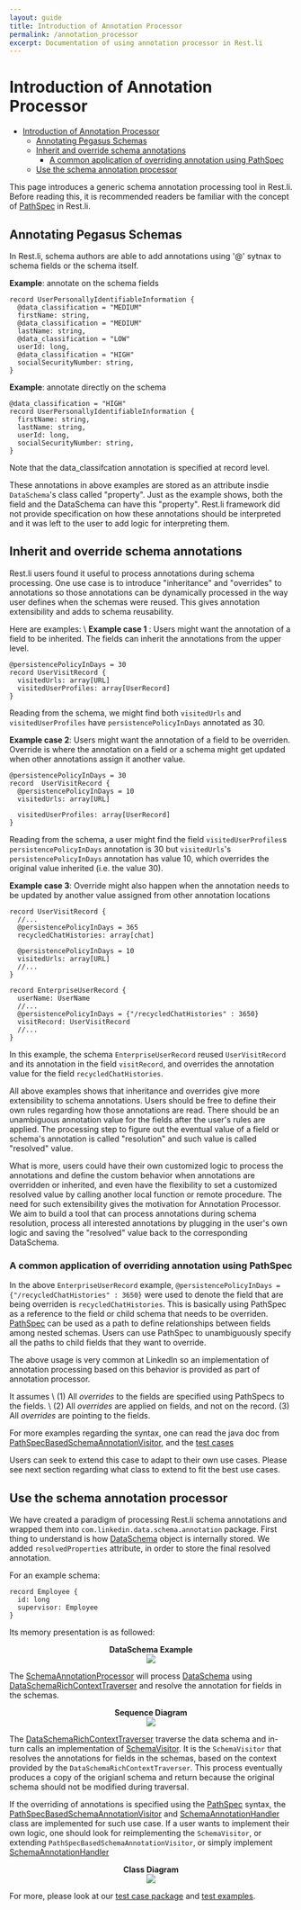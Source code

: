```yaml
---
layout: guide
title: Introduction of Annotation Processor
permalink: /annotation_processor
excerpt: Documentation of using annotation processor in Rest.li
---
```


# Introduction of Annotation Processor

- [Introduction of Annotation Processor](#introduction-of-annotation-processor)
  - [Annotating Pegasus Schemas](#annotating-pegasus-schemas)
  - [Inherit and override schema annotations](#inherit-and-override-schema-annotations)
    - [A common application of overriding annotation using PathSpec](#a-common-application-of-overriding-annotation-using-pathspec)
  - [Use the schema annotation processor](#use-the-schema-annotation-processor)

This page introduces a generic schema annotation processing tool in Rest.li. Before reading this, it is recommended readers be familiar with the concept of [PathSpec](/rest.li/pathspec) in Rest.li.

## Annotating Pegasus Schemas
In Rest.li, schema authors are able to add annotations using '@' sytnax to schema fields or the schema itself.

**Example**: annotate on the schema fields
```pdl
record UserPersonallyIdentifiableInformation {
  @data_classification = "MEDIUM"
  firstName: string,
  @data_classification = "MEDIUM"
  lastName: string,
  @data_classification = "LOW"
  userId: long,
  @data_classification = "HIGH"
  socialSecurityNumber: string,
}
```

**Example**: annotate directly on the schema
```pdl
@data_classification = "HIGH"
record UserPersonallyIdentifiableInformation {
  firstName: string,
  lastName: string,
  userId: long,
  socialSecurityNumber: string,
}
```
Note that the data_classifcation annotation is specified at record level.

These annotations in above examples are stored as an attribute insdie `DataSchema`'s class called "property". Just as the example shows, both the field and the DataSchema can have this "property". Rest.li framework did not provide specification on how these annotations should be interpreted and it was left to the user to add logic for interpreting them. 

## Inherit and override schema annotations
Rest.li users found it useful to process annotations during schema processing. One use case is to introduce "inheritance" and "overrides" to annotations so those annotations can be dynamically processed in the way user defines when the schemas were reused. This gives annotation extensibility and adds to schema reusability.

Here are examples: \\
**Example case 1** : Users might want the annotation of a field to be inherited. The fields can inherit the annotations from the upper level.
```pdl
@persistencePolicyInDays = 30
record UserVisitRecord {
  visitedUrls: array[URL]
  visitedUserProfiles: array[UserRecord]
}
```
Reading from the schema, we might find both `visitedUrls` and `visitedUserProfiles` have `persistencePolicyInDays` annotated as 30.

**Example case 2**: Users might want the annotation of a field to be overriden. Override is where the annotation on a field or a schema might get updated when other annotations assign it another value.
```pdl
@persistencePolicyInDays = 30
record  UserVisitRecord {
  @persistencePolicyInDays = 10
  visitedUrls: array[URL]

  visitedUserProfiles: array[UserRecord]
}
```
Reading from the schema, a user might find the field `visitedUserProfiles`s `persistencePolicyInDays` annotation is 30 but `visitedUrls`'s `persistencePolicyInDays` annotation has value 10, which overrides the original value inherited (i.e. the value 30).


**Example case 3**:  Override might also happen when the annotation needs to be updated by another value assigned from other annotation locations
```pdl
record UserVisitRecord {
  //...
  @persistencePolicyInDays = 365
  recycledChatHistories: array[chat]

  @persistencePolicyInDays = 10
  visitedUrls: array[URL]
  //...
}

record EnterpriseUserRecord {
  userName: UserName
  //...
  @persistencePolicyInDays = {"/recycledChatHistories" : 3650}
  visitRecord: UserVisitRecord
  //...
}
```
In this example, the schema `EnterpriseUserRecord` reused `UserVisitRecord` and its annotation in the field `visitRecord`, and overrides the annotation value for the field `recycledChatHistories`.


All above examples shows that inheritance and overrides give more extensibility to schema annotations. Users should be free to define their own rules regarding how those annotations are read. There should be an unambiguous annotation value for the fields after the user's rules are applied. The processing step to figure out the eventual value of a field or schema's annotation is called "resolution" and such value is called "resolved" value.

What is more, users could have their own customized logic to process the annotations and define the custom behavior when annotations are overridden or inherited, and even have the flexibility to set a customized resolved value by calling another local function or remote procedure. The need for such extensibility gives the motivation for Annotation Processor. We aim to build a tool that can process annotations during schema resolution, process all interested annotations by plugging in the user's own logic and saving the "resolved" value back to the corresponding DataSchema.

### A common application of overriding annotation using PathSpec
In the above `EnterpriseUserRecord` example, `@persistencePolicyInDays = {"/recycledChatHistories" : 3650}` were used to denote the field that are being overriden is `recycledChatHistories`. This is basically using PathSpec as a reference to the field or child schema that needs to be overriden. [PathSpec](/rest.li/pathspec) can be used as a path to define relationships between fields among nested schemas. Users can use PathSpec to unambiguously specify all the paths to child fields that they want to override.

The above usage is very common at LinkedIn so an implementation of annotation processing based on this behavior is provided as part of annotation processor.

It assumes \\
(1) All *overrides* to the fields are specified using PathSpecs to the fields. \\
(2) All *overrides* are applied on fields, and not on the record.
(3) All *overrides* are pointing to the fields.

For more examples regarding the syntax, one can read the java doc from [PathSpecBasedSchemaAnnotationVisitor](https://github.com/linkedin/rest.li/blob/master/data/src/main/java/com/linkedin/data/schema/annotation/PathSpecBasedSchemaAnnotationVisitor.java), and the [test cases](https://github.com/linkedin/rest.li/blob/master/data/src/test/java/com/linkedin/data/schema/annotation/TestSchemaAnnotationProcessor.java)

Users can seek to extend this case to adapt to their own use cases. Please see next section regarding what class to extend to fit the best use cases.

## Use the schema annotation processor
We have created a paradigm of processing Rest.li schema annotations and wrapped them into `com.linkedin.data.schema.annotation` package.
First thing to understand is how [DataSchema](https://github.com/linkedin/rest.li/blob/master/data/src/main/java/com/linkedin/data/schema/DataSchema.java) object is internally stored. We added `resolvedProperties` attribute, in order to store the final resolved annotation.

For an example schema:

```pdl
record Employee {
  id: long
  supervisor: Employee
}
```

Its memory presentation is as followed:
<center>
<b>DataSchema Example</b><br><img src="{{ 'assets/images/DataSchema_with_resolvedProperties.png' | relative_url }}" />
</center>

The [SchemaAnnotationProcessor](https://github.com/linkedin/rest.li/blob/master/data/src/main/java/com/linkedin/data/schema/annotation/SchemaAnnotationProcessor.java) will process [DataSchema](https://github.com/linkedin/rest.li/blob/master/data/src/main/java/com/linkedin/data/schema/DataSchema.java) using [DataSchemaRichContextTraverser](https://github.com/linkedin/rest.li/blob/master/data/src/main/java/com/linkedin/data/schema/annotation/DataSchemaRichContextTraverser.java) and resolve the annotation for fields in the schemas.


<center>
<b>Sequence Diagram</b><br><img src="{{ 'assets/images/AnnotationProcessor_UML_sequence_diagram.png' | relative_url }}"  />
</center>

The [DataSchemaRichContextTraverser](https://github.com/linkedin/rest.li/blob/master/data/src/main/java/com/linkedin/data/schema/annotation/DataSchemaRichContextTraverser.java) traverse the data schema and in-turn calls an implementation of [SchemaVisitor](https://github.com/linkedin/rest.li/blob/master/data/src/main/java/com/linkedin/data/schema/annotation/SchemaVisitor.java). It is the `SchemaVisitor` that resolves the annotations for fields in the schemas, based on the context provided by the `DataSchemaRichContextTraverser`. This process eventually produces a copy of the origianl schema and return because the original schema should not be modified during traversal.

If the overriding of annotations is specified using the [PathSpec](/rest.li/pathspec) syntax, the [PathSpecBasedSchemaAnnotationVisitor](https://github.com/linkedin/rest.li/blob/master/data/src/main/java/com/linkedin/data/schema/annotation/PathSpecBasedSchemaAnnotationVisitor.java) and [SchemaAnnotationHandler](https://github.com/linkedin/rest.li/blob/master/data/src/main/java/com/linkedin/data/schema/annotation/SchemaAnnotationHandler.java) class are implemented for such use case. If a user wants to implement their own logic, one should look for reimplementing the `SchemaVisitor`, or extending `PathSpecBasedSchemaAnnotationVisitor`, or simply implement [SchemaAnnotationHandler](https://github.com/linkedin/rest.li/blob/master/data/src/main/java/com/linkedin/data/schema/annotation/SchemaAnnotationHandler.java)

<center>
<b>Class Diagram</b><br><img src="{{ 'assets/images/AnnotationProcessor_UML_class_diagram.png' | relative_url }}"  />
</center>




For more, please look at our [test case package](https://github.com/linkedin/rest.li/tree/master/data/src/test/java/com/linkedin/data/schema/annotation) and [test examples](https://github.com/linkedin/rest.li/tree/master/data/src/test/resources/com/linkedin/data/schema/annotation/denormalizedsource).